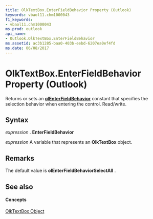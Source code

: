 ```yaml
---
title: OlkTextBox.EnterFieldBehavior Property (Outlook)
keywords: vbaol11.chm1000043
f1_keywords:
- vbaol11.chm1000043
ms.prod: outlook
api_name:
- Outlook.OlkTextBox.EnterFieldBehavior
ms.assetid: ac3b1285-baa0-403b-eebd-6207ea0ef4fd
ms.date: 06/08/2017
---
```



# OlkTextBox.EnterFieldBehavior Property (Outlook)

Returns or sets an  **[olEnterFieldBehavior](Outlook.OlEnterFieldBehavior.md)** constant that specifies the selection behavior when entering the control. Read/write.


## Syntax

 _expression_ . **EnterFieldBehavior**

 _expression_ A variable that represents an **OlkTextBox** object.


## Remarks

The default value is  **olEnterFieldBehaviorSelectAll** .


## See also


#### Concepts


[OlkTextBox Object](Outlook.OlkTextBox.md)

